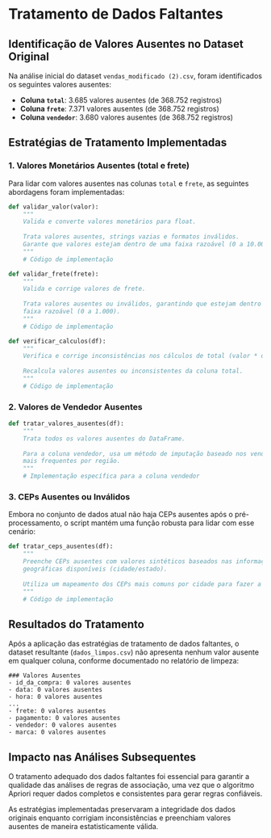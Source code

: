 # Tratamento de Dados Faltantes

## Identificação de Valores Ausentes no Dataset Original

Na análise inicial do dataset `vendas_modificado (2).csv`, foram identificados os seguintes valores ausentes:

- **Coluna `total`**: 3.685 valores ausentes (de 368.752 registros)
- **Coluna `frete`**: 7.371 valores ausentes (de 368.752 registros)
- **Coluna `vendedor`**: 3.680 valores ausentes (de 368.752 registros)

## Estratégias de Tratamento Implementadas

### 1. Valores Monetários Ausentes (total e frete)

Para lidar com valores ausentes nas colunas `total` e `frete`, as seguintes abordagens foram implementadas:

```python
def validar_valor(valor):
    """
    Valida e converte valores monetários para float.
    
    Trata valores ausentes, strings vazias e formatos inválidos.
    Garante que valores estejam dentro de uma faixa razoável (0 a 10.000).
    """
    # Código de implementação
```

```python
def validar_frete(frete):
    """
    Valida e corrige valores de frete.
    
    Trata valores ausentes ou inválidos, garantindo que estejam dentro de uma
    faixa razoável (0 a 1.000).
    """
    # Código de implementação
```

```python
def verificar_calculos(df):
    """
    Verifica e corrige inconsistências nos cálculos de total (valor * quantidade).
    
    Recalcula valores ausentes ou inconsistentes da coluna total.
    """
    # Código de implementação
```

### 2. Valores de Vendedor Ausentes

```python
def tratar_valores_ausentes(df):
    """
    Trata todos os valores ausentes do DataFrame.
    
    Para a coluna vendedor, usa um método de imputação baseado nos vendedores
    mais frequentes por região.
    """
    # Implementação específica para a coluna vendedor
```

### 3. CEPs Ausentes ou Inválidos

Embora no conjunto de dados atual não haja CEPs ausentes após o pré-processamento, o script mantém uma função robusta para lidar com esse cenário:

```python
def tratar_ceps_ausentes(df):
    """
    Preenche CEPs ausentes com valores sintéticos baseados nas informações
    geográficas disponíveis (cidade/estado).
    
    Utiliza um mapeamento dos CEPs mais comuns por cidade para fazer a imputação.
    """
    # Código de implementação
```

## Resultados do Tratamento

Após a aplicação das estratégias de tratamento de dados faltantes, o dataset resultante (`dados_limpos.csv`) não apresenta nenhum valor ausente em qualquer coluna, conforme documentado no relatório de limpeza:

```
### Valores Ausentes
- id_da_compra: 0 valores ausentes
- data: 0 valores ausentes
- hora: 0 valores ausentes
...
- frete: 0 valores ausentes
- pagamento: 0 valores ausentes
- vendedor: 0 valores ausentes
- marca: 0 valores ausentes
```

## Impacto nas Análises Subsequentes

O tratamento adequado dos dados faltantes foi essencial para garantir a qualidade das análises de regras de associação, uma vez que o algoritmo Apriori requer dados completos e consistentes para gerar regras confiáveis.

As estratégias implementadas preservaram a integridade dos dados originais enquanto corrigiam inconsistências e preenchiam valores ausentes de maneira estatisticamente válida. 